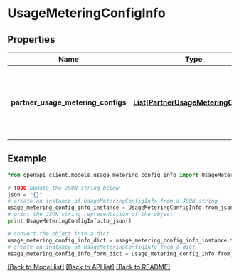 # UsageMeteringConfigInfo


## Properties
Name | Type | Description | Notes
------------ | ------------- | ------------- | -------------
**partner_usage_metering_configs** | [**List[PartnerUsageMeteringConfig]**](PartnerUsageMeteringConfig.md) | The usage metering configuration for each Partner, such as AWS, AZURE &amp; GCP. | [optional] 

## Example

```python
from openapi_client.models.usage_metering_config_info import UsageMeteringConfigInfo

# TODO update the JSON string below
json = "{}"
# create an instance of UsageMeteringConfigInfo from a JSON string
usage_metering_config_info_instance = UsageMeteringConfigInfo.from_json(json)
# print the JSON string representation of the object
print UsageMeteringConfigInfo.to_json()

# convert the object into a dict
usage_metering_config_info_dict = usage_metering_config_info_instance.to_dict()
# create an instance of UsageMeteringConfigInfo from a dict
usage_metering_config_info_form_dict = usage_metering_config_info.from_dict(usage_metering_config_info_dict)
```
[[Back to Model list]](../README.md#documentation-for-models) [[Back to API list]](../README.md#documentation-for-api-endpoints) [[Back to README]](../README.md)


